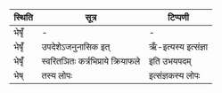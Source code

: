 | स्थिति | सूत्र | टिप्पणी |
| ----- | ------- | ------ |
| भेषृँ॑ | - | - |
| भेषृँ॑ | उपदेशेऽजनुनासिक इत् | ऋँ-इत्यस्य इत्संज्ञा |
| भेषृँ॑ | स्वरितञितः कर्त्रभिप्राये क्रियाफले | इति उभयपदम् |
| भेष् | तस्य लोपः | इत्संज्ञकस्य लोपः |
